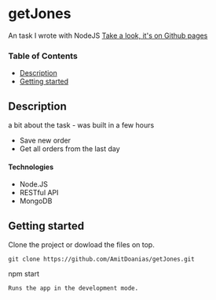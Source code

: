 # getJones
An task I wrote with NodeJS
[Take a look, it's on Github pages](https://github.com/AmitDoanias/POSIT "Github pages link")

### Table of Contents
- [Description](#description)
- [Getting started](#getting-started)

## Description
a bit about the task - was built in a few hours
- Save new order
- Get all orders from the last day


#### Technologies
- Node.JS
- RESTful API
- MongoDB

## Getting started
Clone the project or dowload the files on top.
```
git clone https://github.com/AmitDoanias/getJones.git
```
npm start
```
Runs the app in the development mode.
